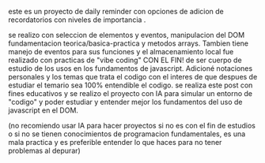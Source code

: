 este es un proyecto de daily reminder con opciones de adicion de recordatorios
con niveles de importancia .


se realizo con seleccion de elementos
y eventos, manipulacion del DOM fundamentacion teorica/basica-practica y metodos arrays. 
Tambien tiene manejo de eventos para sus funciones y el almacenamiento local fue realizado con practicas de 
"vibe coding" CON EL FIN! de ser cuerpo de estudio de los usos en los fundamentos
de javascript.
Adicioné notaciones personales y los temas que trata el codigo con el interes de
que despues de estudiar el temario sea 100% entendible el codigo. se realiza este post con fines educativos 
y se realizo el proyecto con IA para simular un entorno de "codigo" y poder 
estudiar y entender mejor los fundamentos del uso de javascript en el DOM.




(no recomiendo usar IA para hacer proyectos si no es con el fin de estudios o si no se tienen conocimientos de programacion fundamentales, es una mala practica y es preferible entender lo que haces para no tener problemas al depurar)
